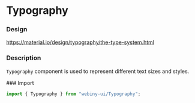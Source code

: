 # Typography

### Design
<a href="https://material.io/design/typography/the-type-system.html" target="_blank">https://material.io/design/typography/the-type-system.html</a>

### Description
`Typography` component is used to represent different text sizes and styles.

### Import
```js
import { Typography } from "webiny-ui/Typography";
```